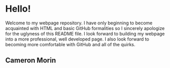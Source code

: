 # Hello!

Welcome to my webpage repository. I have only beginning to become acquainted with HTML and basic GitHub formalities so I sincerely apologize for the uglyness of this README file. I look forward to building my webpage into a more professional, well developed page. I also look forward to becoming more comfortable with GitHub and all of the quirks. 


## Cameron Morin
